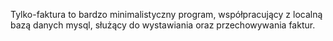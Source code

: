 Tylko-faktura to bardzo minimalistyczny program, współpracujący z localną bazą danych mysql, służący do wystawiania oraz przechowywania faktur.
